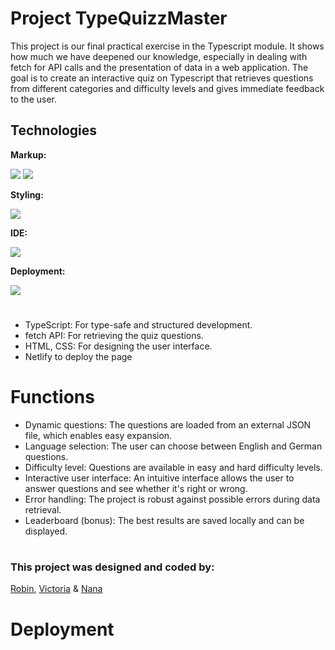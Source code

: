 # Project TypeQuizzMaster

This project is our final practical exercise in the Typescript module.
It shows how much we have deepened our knowledge, especially in dealing with fetch for API calls and the presentation of data in a web application. The goal is to create an interactive quiz on Typescript that retrieves questions from different categories and difficulty levels and gives immediate feedback to the user.

## Technologies

**Markup:**

<img src="https://img.shields.io/badge/HTML5-E34F26?style=for-the-badge&logo=html5&logoColor=white"/>
<img src="    https://img.shields.io/badge/TypeScript-007ACC?style=for-the-badge&logo=typescript&logoColor=white"/>

**Styling:**

<img src="https://img.shields.io/badge/CSS3-1572B6?style=for-the-badge&logo=css3&logoColor=white"/>

**IDE:**

<img src="https://img.shields.io/badge/VSCode-0078D4?style=for-the-badge&logo=visual%20studio%20code&logoColor=white
    " />

**Deployment:**

<img src="https://img.shields.io/badge/Netlify-00C7B7?style=for-the-badge&logo=netlify&logoColor=white"/>

#

- TypeScript: For type-safe and structured development.
- fetch API: For retrieving the quiz questions.
- HTML, CSS: For designing the user interface.
- Netlify to deploy the page

# Functions

- Dynamic questions: The questions are loaded from an external JSON file, which enables easy expansion.
- Language selection: The user can choose between English and German questions.
- Difficulty level: Questions are available in easy and hard difficulty levels.
- Interactive user interface: An intuitive interface allows the user to answer questions and see whether it's right or wrong.
- Error handling: The project is robust against possible errors during data retrieval.
- Leaderboard (bonus): The best results are saved locally and can be displayed.

#

### This project was designed and coded by:

[Robin](https://github.com/robin160401),
[Victoria](https://github.com/AliceReturns) & [Nana](https://github.com/Nana7782)

# Deployment
